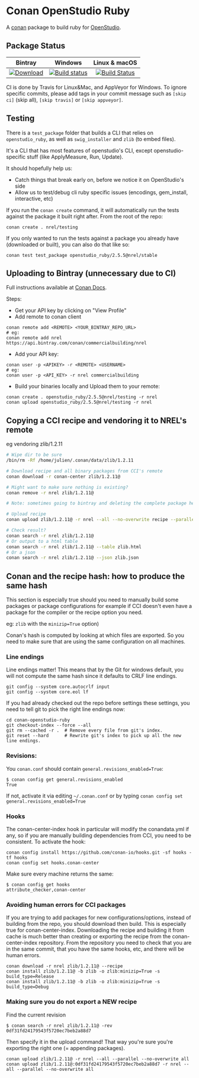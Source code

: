 # Conan OpenStudio Ruby

A [conan](https://conan.io/) package to build ruby for [OpenStudio](https://github.com/NREL/OpenStudio).

## Package Status

| Bintray | Windows | Linux & macOS |
|:--------:|:---------:|:-----------------:|
|[![Download](https://api.bintray.com/packages/commercialbuilding/nrel/openstudio_ruby%3Anrel/images/download.svg)](https://bintray.com/commercialbuilding/nrel/openstudio_ruby%3Anrel/_latestVersion)|[![Build status](https://ci.appveyor.com/api/projects/status/github/nrel/conan-openstudio-ruby?branch=master&svg=true)](https://ci.appveyor.com/project/ci-commercialbuildings/conan-openstudio-ruby/branch/master)|[![Build Status](https://travis-ci.org/nrel/conan-openstudio-ruby.svg?branch=master)](https://travis-ci.org/nrel/conan-openstudio-ruby)|

CI is done by Travis for Linux&Mac, and AppVeyor for Windows. To ignore specific commits, please add tags in your commit message such as `[skip ci]` (skip all), `[skip travis]` or `[skip appveyor]`.

## Testing

There is a `test_package` folder that builds a CLI that relies on `openstudio_ruby`, as well as `swig_installer` and `zlib` (to embed files).

It's a CLI that has most features of openstudio's CLI, except openstudio-specific stuff (like ApplyMeasure, Run, Update).

It should hopefully help us:

* Catch things that break early on, before we notice it on OpenStudio's side
* Allow us to test/debug cli ruby specific issues (encodings, gem_install, interactive, etc)


If you run the `conan create` command, it will automatically run the tests against the package it built right after.
From the root of the repo:

```
conan create . nrel/testing
```

If you only wanted to run the tests against a package you already have (downloaded or built), you can also do that like so:

```
conan test test_package openstudio_ruby/2.5.5@nrel/stable
```

## Uploading to Bintray (unnecessary due to CI)

Full instructions available at [Conan Docs](https://docs.conan.io/en/latest/uploading_packages/bintray/uploading_bintray.html).

Steps:
* Get your API key by clicking on "View Profile"
* Add remote to conan client
```
conan remote add <REMOTE> <YOUR_BINTRAY_REPO_URL>
# eg:
conan remote add nrel https://api.bintray.com/conan/commercialbuilding/nrel
```

* Add your API key:
```
conan user -p <APIKEY> -r <REMOTE> <USERNAME>
# eg:
conan user -p <API_KEY> -r nrel commercialbuilding
```

* Build your binaries locally and Upload them to your remote:
```
conan create . openstudio_ruby/2.5.5@nrel/testing -r nrel
conan upload openstudio_ruby/2.5.5@nrel/testing -r nrel
```

## Copying a CCI recipe and vendoring it to NREL's remote

eg vendoring zlib/1.2.11

```bash
# Wipe dir to be sure
/bin/rm -Rf /home/julien/.conan/data/zlib/1.2.11

# Download recipe and all binary packages from CCI's remote
conan download -r conan-center zlib/1.2.11@

# Might want to make sure nothing is existing?
conan remove -r nrel zlib/1.2.11@

# Note: sometimes going to bintray and deleting the complete package helps (eg if you have inadvertantly uploaded several revisions and now you get "Upload skipped, package existing")

# Upload recipe
conan upload zlib/1.2.11@ -r nrel --all --no-overwrite recipe --parallel

# Check result?
conan search -r nrel zlib/1.2.11@
# Or output to a html table
conan search -r nrel zlib/1.2.11@ --table zlib.html
# Or a json
conan search -r nrel zlib/1.2.11@ --json zlib.json
```

## Conan and the recipe hash: how to produce the same hash

This section is especially true should you need to manually build some packages or package configurations for example
if CCI doesn't even have a package for the compiler or the recipe option you need.

eg: `zlib` with the `minizip=True` option)

Conan's hash is computed by looking at which files are exported. So you need to make sure that are using the same configuration on all machines.

### Line endings

Line endings matter! This means that by the Git for windows default, you will not compute the same hash since it defaults to CRLF line endings.

```
git config --system core.autocrlf input
git config --system core.eol lf
```

If you had already checked out the repo before settings these settings, you need to tell git to pick the right line endings now:

```
cd conan-openstudio-ruby
git checkout-index --force --all
git rm --cached -r .  # Remove every file from git's index.
git reset --hard      # Rewrite git's index to pick up all the new line endings.
```

### Revisions:

You `conan.conf` should contain `general.revisions_enabled=True`:

```
$ conan config get general.revisions_enabled
True
```

If not, activate it via editing `~/.conan.conf` or by typing `conan config set general.revisions_enabled=True`

### Hooks

The conan-center-index hook in particular will modify the conandata.yml if any, so if you are manually building dependencies from CCI, you need to be consistent.
To activate the hook:

```
conan config install https://github.com/conan-io/hooks.git -sf hooks -tf hooks
conan config set hooks.conan-center
```

Make sure every machine returns the same:

```
$ conan config get hooks
attribute_checker,conan-center
```

### Avoiding human errors for CCI packages

If you are trying to add packages for new configurations/options, instead of building from the repo, you should download then build.
This is especially true for conan-center-index. Downloading the recipe and building it from cache is much better than creating or
exporting the recipe from the conan-center-index repository. From the repository you need to check that you are in the same commit,
that you have the same hooks, etc, and there will be human errors.

```
conan download -r nrel zlib/1.2.11@ --recipe
conan install zlib/1.2.11@ -b zlib -o zlib:minizip=True -s build_type=Release
conan install zlib/1.2.11@ -b zlib -o zlib:minizip=True -s build_type=Debug
```

### Making sure you do not export a NEW recipe

Find the current revision

```
$ conan search -r nrel zlib/1.2.11@ -rev
0df31fd24179543f5720ec7beb2a88d7
```

Then specify it in the upload command! That way you're sure you're exporting the right one (= appending packages).

```
conan upload zlib/1.2.11@ -r nrel --all --parallel --no-overwrite all
conan upload zlib/1.2.11@:0df31fd24179543f5720ec7beb2a88d7 -r nrel --all --parallel --no-overwrite all
```
